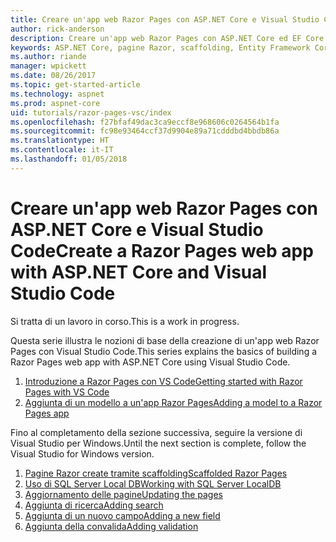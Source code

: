 ```yaml
---
title: Creare un'app web Razor Pages con ASP.NET Core e Visual Studio Code
author: rick-anderson
description: Creare un'app web Razor Pages con ASP.NET Core ed EF Core.
keywords: ASP.NET Core, pagine Razor, scaffolding, Entity Framework Core, EF, EF Core, database, Code, Visual Studio Code
ms.author: riande
manager: wpickett
ms.date: 08/26/2017
ms.topic: get-started-article
ms.technology: aspnet
ms.prod: aspnet-core
uid: tutorials/razor-pages-vsc/index
ms.openlocfilehash: f27bfaf49dac3ca9eccf8e968606c0264564b1fa
ms.sourcegitcommit: fc98e93464ccf37d9904e89a71cdddbd4bbdb86a
ms.translationtype: HT
ms.contentlocale: it-IT
ms.lasthandoff: 01/05/2018
---
```

# <a name="create-a-razor-pages-web-app-with-aspnet-core-and-visual-studio-code"></a><span data-ttu-id="17c4a-104">Creare un'app web Razor Pages con ASP.NET Core e Visual Studio Code</span><span class="sxs-lookup"><span data-stu-id="17c4a-104">Create a Razor Pages web app with ASP.NET Core and Visual Studio Code</span></span>

<span data-ttu-id="17c4a-105">Si tratta di un lavoro in corso.</span><span class="sxs-lookup"><span data-stu-id="17c4a-105">This is a work in progress.</span></span>

<span data-ttu-id="17c4a-106">Questa serie illustra le nozioni di base della creazione di un'app web Razor Pages con Visual Studio Code.</span><span class="sxs-lookup"><span data-stu-id="17c4a-106">This series explains the basics of building a Razor Pages web app with ASP.NET Core using Visual Studio Code.</span></span>

1. [<span data-ttu-id="17c4a-107">Introduzione a Razor Pages con VS Code</span><span class="sxs-lookup"><span data-stu-id="17c4a-107">Getting started with Razor Pages with VS Code</span></span>](xref:tutorials/razor-pages-vsc/razor-pages-start)
1. [<span data-ttu-id="17c4a-108">Aggiunta di un modello a un'app Razor Pages</span><span class="sxs-lookup"><span data-stu-id="17c4a-108">Adding a model to a Razor Pages app</span></span>](xref:tutorials/razor-pages-vsc/model)

<span data-ttu-id="17c4a-109">Fino al completamento della sezione successiva, seguire la versione di Visual Studio per Windows.</span><span class="sxs-lookup"><span data-stu-id="17c4a-109">Until the next section is complete, follow the Visual Studio for Windows version.</span></span>


1. [<span data-ttu-id="17c4a-110">Pagine Razor create tramite scaffolding</span><span class="sxs-lookup"><span data-stu-id="17c4a-110">Scaffolded Razor Pages</span></span>](xref:tutorials/razor-pages/page)
1. [<span data-ttu-id="17c4a-111">Uso di SQL Server Local DB</span><span class="sxs-lookup"><span data-stu-id="17c4a-111">Working with SQL Server LocalDB</span></span>](xref:tutorials/razor-pages/sql)
1. [<span data-ttu-id="17c4a-112">Aggiornamento delle pagine</span><span class="sxs-lookup"><span data-stu-id="17c4a-112">Updating the pages</span></span>](xref:tutorials/razor-pages/da1)
1. [<span data-ttu-id="17c4a-113">Aggiunta di ricerca</span><span class="sxs-lookup"><span data-stu-id="17c4a-113">Adding search</span></span>](xref:tutorials/razor-pages/search)
1. [<span data-ttu-id="17c4a-114">Aggiunta di un nuovo campo</span><span class="sxs-lookup"><span data-stu-id="17c4a-114">Adding a new field</span></span>](xref:tutorials/razor-pages/new-field)
1. [<span data-ttu-id="17c4a-115">Aggiunta della convalida</span><span class="sxs-lookup"><span data-stu-id="17c4a-115">Adding validation</span></span>](xref:tutorials/razor-pages/validation)
